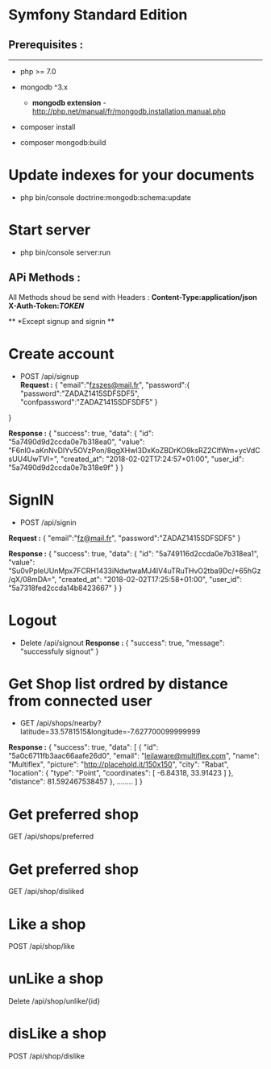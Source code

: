 Symfony Standard Edition
========================

## Prerequisites :
--------------
- php >= 7.0
- mongodb ^3.x

  * **mongodb extension** - http://php.net/manual/fr/mongodb.installation.manual.php



* composer install

* composer mongodb:build

# Update indexes for your documents
* php bin/console doctrine:mongodb:schema:update

# Start server

* php bin/console server:run


## APi Methods :

All Methods shoud be send with Headers :
**Content-Type:application/json**
**X-Auth-Token:___TOKEN___**

 ** *Except signup and signin **

# Create account
 * POST /api/signup   
**Request :**
 {
	"email":"fzszes@mail.fr",
	"password":{
		"password":"ZADAZ1415SDFSDF5",
		"confpassword":"ZADAZ1415SDFSDF5"
	}

}

**Response :**
{
    "success": true,
    "data": {
        "id": "5a7490d9d2ccda0e7b318ea0",
        "value": "F6nI0+aKnNvDIYv5OVzPon/8qgXHwl3DxKoZBDrKO9ksRZ2ClfWm+ycVdCsUU4UwTVI=",
        "created_at": "2018-02-02T17:24:57+01:00",
        "user_id": "5a7490d9d2ccda0e7b318e9f"
    }
}

# SignIN
 * POST /api/signin  

 **Request :**
{
	"email":"fz@mail.fr",
	"password":"ZADAZ1415SDFSDF5"
}

**Response :**
{
    "success": true,
    "data": {
        "id": "5a749116d2ccda0e7b318ea1",
        "value": "Su0vPpIeUUnMpx7FCRH1433iNdwtwaMJ4IV4uTRuTHvO2tba9Dc/+65hGz/qX/08mDA=",
        "created_at": "2018-02-02T17:25:58+01:00",
        "user_id": "5a7318fed2ccda14b8423667"
    }
}

# Logout

* Delete /api/signout
**Response :**
{
    "success": true,
    "message": "successfuly signout"
}

# Get Shop list ordred by distance from connected user

* GET /api/shops/nearby?latitude=33.5781515&longitude=-7.627700099999999

**Response :**
{
   "success": true,
   "data": [
        {
            "id": "5a0c6711fb3aac66aafe26d0",
            "email": "leilaware@multiflex.com",
            "name": "Multiflex",
            "picture": "http://placehold.it/150x150",
            "city": "Rabat",
            "location": {
                "type": "Point",
                "coordinates": [
                    -6.84318,
                    33.91423
                ]
            },
            "distance": 81.592467538457
        },
        ........
   ]
}

# Get preferred shop
GET /api/shops/preferred

# Get preferred shop
GET /api/shop/disliked

# Like a shop
POST /api/shop/like

# unLike a shop
Delete /api/shop/unlike/{id}

# disLike a shop
POST /api/shop/dislike
